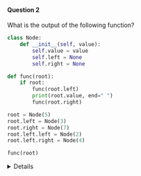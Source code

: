 #### Question 2
What is the output of the following function?

```python
class Node:
    def __init__(self, value):
        self.value = value
        self.left = None
        self.right = None

def func(root):
    if root:
        func(root.left)
        print(root.value, end=" ")
        func(root.right)

root = Node(5)
root.left = Node(3)
root.right = Node(7)
root.left.left = Node(2)
root.left.right = Node(4)

func(root)
```

<details>

- Answer: 2 3 4 5 7

- Explanation: Inorder traversal follows left → root → right order.
</details>